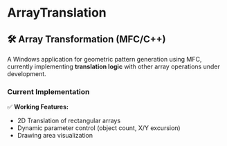 # ArrayTranslation


## 🛠️ Array Transformation (MFC/C++)

A Windows application for geometric pattern generation using MFC, currently implementing **translation logic** with other array operations under development.

### Current Implementation
✅ **Working Features:**
- 2D Translation of rectangular arrays
- Dynamic parameter control (object count, X/Y excursion)
- Drawing area visualization



